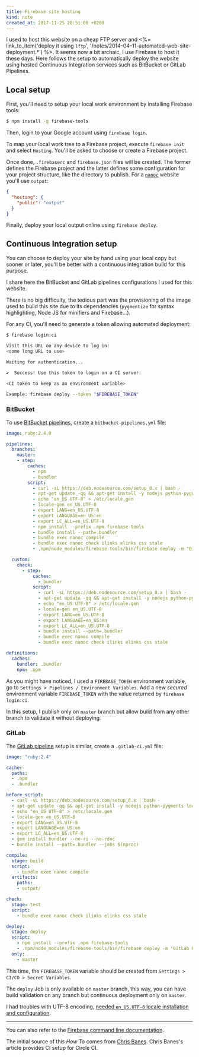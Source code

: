 ```yaml
---
title: Firebase site hosting
kind: note
created_at: 2017-11-25 20:51:00 +0200
---
```


I used to host this website on a cheap FTP server and <%= link_to_item('deploy it using `lftp`', '/notes/2014-04-11-automated-web-site-deployment.*') %>.
It seems now a bit archaic, I use Firebase to host it these days.
Here follows the setup to automatically deploy the website using hosted Continuous Integration services such as BitBucket or GitLab Pipelines.

## Local setup

First, you'll need to setup your local work environment by installing Firebase tools:

```bash
$ npm install -g firebase-tools
```

Then, login to your Google account using `firebase login`.

To map your local work tree to a Firebase project, execute `firebase init` and select `Hosting`. You'll be asked to choose 
or create a Firebase project.

Once done, `.firebaserc` and `firebase.json` files will be created. The former defines the Firebase project and the latter
defines some configuration for your project structure, like the directory to publish.
For a [`nanoc`](https://nanoc.ws/) website you'll use `output`:

```json
{
  "hosting": {
    "public": "output"
  }
}
```

Finally, deploy your local output online using `firebase deploy`.

## Continuous Integration setup

You can choose to deploy your site by hand using your local copy but sooner or later, you'll be better with a
continuous integration build for this purpose.

I share here the BitBucket and GitLab pipelines configurations I used for this website.

There is no big difficulty, the tedious part was the provisioning of the image used to build this site due to
its dependencies (`pygmentize` for syntax highlighting, Node JS for minifiers and Firebase…).

For any CI, you'll need to generate a token allowing automated deployment:

```bash
$ firebase login:ci

Visit this URL on any device to log in:
<some long URL to use>

Waiting for authentication...

✔  Success! Use this token to login on a CI server:

<CI token to keep as an environment variable>

Example: firebase deploy --token "$FIREBASE_TOKEN"
```

<!-- title broken after ``` ``` block, needed something (like this comment!) to fix it -->

### BitBucket

To use [BitBucket pipelines](https://bitbucket.org/product/features/pipelines), create a `bitbucket-pipelines.yml` file:

```yaml
image: ruby:2.4.0

pipelines:
  branches:
    master:
    - step:
        caches:
          - npm
          - bundler
        script:
          - curl -sL https://deb.nodesource.com/setup_8.x | bash -
          - apt-get update -qq && apt-get install -y nodejs python-pygments locales
          - echo "en_US UTF-8" > /etc/locale.gen
          - locale-gen en_US.UTF-8
          - export LANG=en_US.UTF-8
          - export LANGUAGE=en_US:en
          - export LC_ALL=en_US.UTF-8
          - npm install --prefix .npm firebase-tools
          - bundle install --path=.bundler
          - bundle exec nanoc compile
          - bundle exec nanoc check ilinks elinks css stale
          - .npm/node_modules/firebase-tools/bin/firebase deploy -m "BitBucket build#$BITBUCKET_BUILD_NUMBER" --token "$FIREBASE_TOKEN" --non-interactive

  custom:
    check:
      - step:
          caches:
            - bundler
          script:
            - curl -sL https://deb.nodesource.com/setup_8.x | bash -
            - apt-get update -qq && apt-get install -y nodejs python-pygments locales
            - echo "en_US UTF-8" > /etc/locale.gen
            - locale-gen en_US.UTF-8
            - export LANG=en_US.UTF-8
            - export LANGUAGE=en_US:en
            - export LC_ALL=en_US.UTF-8
            - bundle install --path=.bundler
            - bundle exec nanoc compile
            - bundle exec nanoc check ilinks elinks css stale

definitions:
  caches:
    bundler: .bundler
    npm: .npm
```

As you might have noticed, I used a `FIREBASE_TOKEN` environment variable, go to `Settings > Pipelines / Environment Variables`.
Add a new _secured_ environment variable `FIREBASE_TOKEN` with the value returned by `firebase login:ci`.

In this setup, I publish only on `master` branch but allow build from any other branch to validate it without deploying.

### GitLab

The [GitLab pipeline](https://docs.gitlab.com/ee/ci/pipelines.html) setup is similar, create a `.gitlab-ci.yml` file:

```yaml
image: "ruby:2.4"

cache:
  paths:
  - .npm
  - .bundler

before_script:
  - curl -sL https://deb.nodesource.com/setup_8.x | bash -
  - apt-get update -qq && apt-get install -y nodejs python-pygments locales
  - echo "en_US UTF-8" > /etc/locale.gen
  - locale-gen en_US.UTF-8
  - export LANG=en_US.UTF-8
  - export LANGUAGE=en_US:en
  - export LC_ALL=en_US.UTF-8
  - gem install bundler --no-ri --no-rdoc
  - bundle install --path=.bundler --jobs $(nproc)

compile:
  stage: build
  script:
    - bundle exec nanoc compile
  artifacts:
    paths:
    - output/

check:
  stage: test
  script:
    - bundle exec nanoc check ilinks elinks css stale

deploy:
  stage: deploy
  script:
    - npm install --prefix .npm firebase-tools
    - .npm/node_modules/firebase-tools/bin/firebase deploy -m "GitLab Pipeline#$CI_PIPELINE_ID Build#$CI_BUILD_ID" --token "$FIREBASE_TOKEN" --non-interactive
  only:
    - master
```

This time, the `FIREBASE_TOKEN` variable should be created from `Settings > CI/CD > Secret Variables`.

The `deploy` Job is only available on `master` branch, this way, you can have build validation on any branch but continuous deployment only on `master`.

I had troubles with UTF-8 encoding, [needed `en_US.UTF-8` locale installation and configuration](https://gitlab.com/gitlab-org/gitlab-ce/issues/14983#note_4637913).

---

You can also refer to the [Firebase command line documentation](https://firebase.google.com/docs/cli/).

The initial source of this _How To_ comes from [Chris Banes](https://chris.banes.me/2017/06/02/jekyll-firebase/). 
Chris Banes's article provides CI setup for Circle CI.
